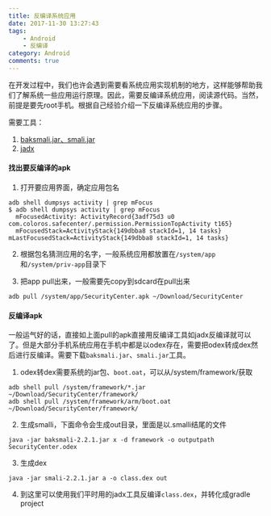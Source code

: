 ```yaml
---
title: 反编译系统应用
date: 2017-11-30 13:27:43
tags: 
	- Android
	- 反编译
category: Android
comments: true
---
```


在开发过程中，我们也许会遇到需要看系统应用实现机制的地方，这样能够帮助我们了解系统一些应用运行原理。因此，需要反编译系统应用，阅读源代码。当然，前提是要先root手机。根据自己经验介绍一下反编译系统应用的步骤。

需要工具：

1. [baksmali.jar、smali.jar](https://bitbucket.org/JesusFreke/smali/downloads/)
2. [jadx](https://sourceforge.net/projects/jadx/)

<!-- more -->

#### 找出要反编译的apk

1. 打开要应用界面，确定应用包名
```
adb shell dumpsys activity | grep mFocus
$ adb shell dumpsys activity | grep mFocus
  mFocusedActivity: ActivityRecord{3adf75d3 u0 com.coloros.safecenter/.permission.PermissionTopActivity t165}
  mFocusedStack=ActivityStack{149dbba8 stackId=1, 14 tasks} mLastFocusedStack=ActivityStack{149dbba8 stackId=1, 14 tasks}
```

2. 根据包名猜测应用的名字，一般系统应用都放置在`/system/app`和`/system/priv-app`目录下

3. 把app pull出来，一般需要先copy到sdcard在pull出来
```shell
adb pull /system/app/SecurityCenter.apk ~/Download/SecurityCenter
```

#### 反编译apk

一般运气好的话，直接如上面pull的apk直接用反编译工具如jadx反编译就可以了。但是大部分手机系统应用在手机中都是以odex存在，需要把odex转成dex然后进行反编译。需要下载`baksmali.jar`、`smali.jar`工具。

1. odex转dex需要系统的jar包、`boot.oat`，可以从/system/framework/获取
```shell
adb shell pull /system/framework/*.jar ~/Download/SecurityCenter/framework/
adb shell pull /system/framework/arm/boot.oat ~/Download/SecurityCenter/framework/
```

2. 生成smalli，下面命令会生成out目录，里面是以.smalli结尾的文件
```shell
java -jar baksmali-2.2.1.jar x -d framework -o outputpath SecurityCenter.odex
```

3. 生成dex
```shell
java -jar smali-2.2.1.jar a -o class.dex out
```

4. 到这里可以使用我们平时用的jadx工具反编译`class.dex`，并转化成gradle project
